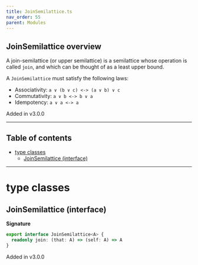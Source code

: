 ```yaml
---
title: JoinSemilattice.ts
nav_order: 55
parent: Modules
---
```


## JoinSemilattice overview

A join-semilattice (or upper semilattice) is a semilattice whose operation is called `join`, and which can be thought
of as a least upper bound.

A `JoinSemilattice` must satisfy the following laws:

- Associativity: `a ∨ (b ∨ c) <-> (a ∨ b) ∨ c`
- Commutativity: `a ∨ b <-> b ∨ a`
- Idempotency: `a ∨ a <-> a`

Added in v3.0.0

---

<h2 class="text-delta">Table of contents</h2>

- [type classes](#type-classes)
  - [JoinSemilattice (interface)](#joinsemilattice-interface)

---

# type classes

## JoinSemilattice (interface)

**Signature**

```ts
export interface JoinSemilattice<A> {
  readonly join: (that: A) => (self: A) => A
}
```

Added in v3.0.0
